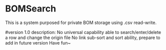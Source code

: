 # BOMSearch

This is a system purposed for private BOM storage using .csv read-write.

#version 1.0
description:  No universal capability
              able to search/enter/delete a row and change the origin file
              No link sub-sort and sort ability, prepare to add in future version
              Have fun~

